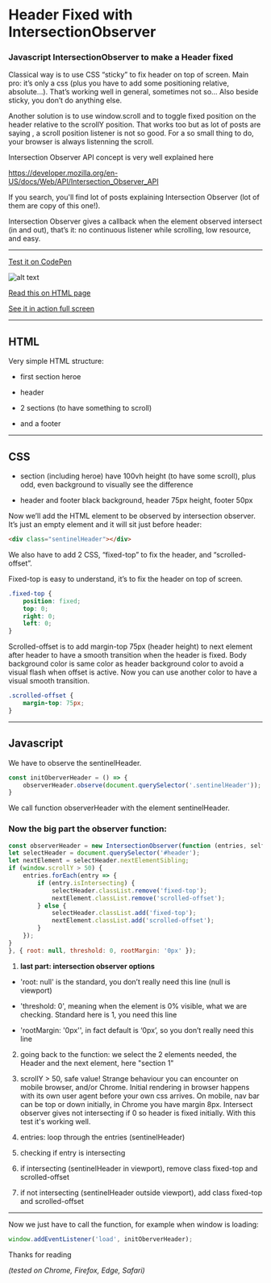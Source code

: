 # Header Fixed with IntersectionObserver
### Javascript IntersectionObserver to make a Header fixed ###



Classical way is to use CSS “sticky” to fix header on top of screen. Main pro: it’s only a css (plus you have to add some positioning relative, absolute...). That’s working well in general, sometimes not so... Also beside sticky, you don’t do anything else.

Another solution is to use window.scroll and to toggle fixed position on the header relative to the scrollY position. That works too but as lot of posts are saying , a scroll position listener is not so good. For a so small thing to do, your browser is always listenning the scroll.

Intersection Observer API concept is very well explained here

https://developer.mozilla.org/en-US/docs/Web/API/Intersection_Observer_API

If you search, you'll find lot of posts explaining Intersection Observer (lot of them are copy of this one!). 

Intersection Observer gives a callback when the element observed intersect (in and out), that’s it: no continuous listener while scrolling, low resource, and easy.


---
[Test it on CodePen](https://codepen.io/pierfarrugia/pen/mdLOGBY)

![alt text](https://aonecommunication.ch/content/intersection_observer_header_fixed/headerFixed.webp)

[Read this on HTML page](https://aonecommunication.ch/content/blog.html#intersection_observer_header_fixed)

[See it in action full screen](https://aonecommunication.ch/content/intersection_observer_header_fixed/io_header_01.html)



---
## HTML 

Very simple HTML structure:

- first section heroe

- header

- 2 sections (to have something to scroll)

- and a footer



---
## CSS

- section (including heroe) have 100vh height (to have some scroll), plus odd, even background to visually see the difference

- header and footer black background, header 75px height, footer 50px


Now we’ll add the HTML element to be observed by intersection observer. It’s just an empty element and it will sit just before header:

```html
<div class="sentinelHeader"></div>
```

We also have to add 2 CSS, “fixed-top” to fix the header, and “scrolled-offset”.

Fixed-top is easy to understand, it’s to fix the header on top of screen.
```css
.fixed-top {
	position: fixed;
	top: 0;
	right: 0;
	left: 0;
}
```

Scrolled-offset is to add margin-top 75px (header height) to next element after header to have a smooth transition when the header is fixed. Body background color is same color as header background color to avoid a visual flash when offset is active. Now you can use another color to have a visual smooth transition.
```css
.scrolled-offset {
	margin-top: 75px;
}
```


---
## Javascript

We have to observe the sentinelHeader.
```javascript
const initOberverHeader = () => {
    observerHeader.observe(document.querySelector('.sentinelHeader'));
}
```

We call function observerHeader with the element sentinelHeader.

### Now the big part the observer function:

```javascript
const observerHeader = new IntersectionObserver(function (entries, self) {
let selectHeader = document.querySelector('#header');
let nextElement = selectHeader.nextElementSibling;
if (window.scrollY > 50) {
	entries.forEach(entry => {
		if (entry.isIntersecting) {
			selectHeader.classList.remove('fixed-top');
			nextElement.classList.remove('scrolled-offset');
		} else {
			selectHeader.classList.add('fixed-top');
			nextElement.classList.add('scrolled-offset');
		}
	});
}
}, { root: null, threshold: 0, rootMargin: '0px' });
```


1. **last part: intersection observer options**

- 'root: null' is the standard, you don’t really need this line (null is viewport)

- 'threshold: 0', meaning when the element is 0% visible, what we are checking. Standard here is 1, you need this line

- 'rootMargin: '0px'', in fact default is ‘0px’, so you don’t really need this line

2. going back to the function: we select the 2 elements needed, the Header and the next element, here "section 1"

3. scrollY > 50, safe value! Strange behaviour you can encounter on mobile browser, and/or Chrome. Initial rendering in browser happens with its own user agent before your own css arrives. On mobile, nav bar can be top or down initially, in Chrome you have margin 8px. Intersect observer gives not intersecting if 0 so header is fixed initially. With this test it's working well.
4. entries: loop through the entries (sentinelHeader)

5. checking if entry is intersecting

6. if intersecting (sentinelHeader in viewport), remove class fixed-top and scrolled-offset

7. if not intersecting (sentinelHeader outside viewport), add class fixed-top and scrolled-offset


---
Now we just have to call the function, for example when window is loading:
```javascript
window.addEventListener('load', initOberverHeader);
```

Thanks for reading

*(tested on Chrome, Firefox, Edge, Safari)*
